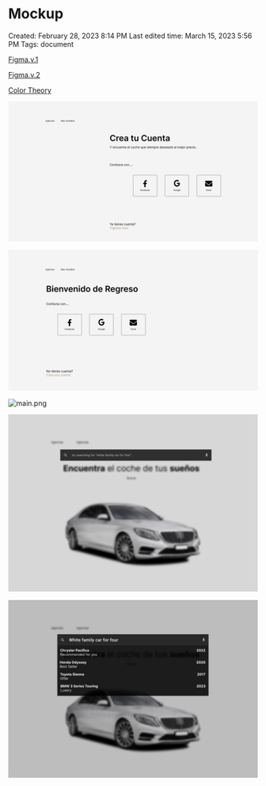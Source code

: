 # Mockup

Created: February 28, 2023 8:14 PM
Last edited time: March 15, 2023 5:56 PM
Tags: document

[Figma.v.1](https://www.figma.com/team_invite/redeem/eHBSEXI92xPqN3vMjpN6Cz)

[Figma.v.2](https://www.figma.com/file/K0EqYOxqHefVDrrEPnO58m/Blueprintv2?node-id=0-1&t=0BjeR8LbGMmnR1Li-0)

[Color Theory](/wiki/Mockup/Color%20Theory.md)

![signup.png](/wiki/Mockup/signup.png)

![login.png](/wiki/Mockup/login.png)

![main.png](/wiki/Mockup/main.png)

![search1.png](/wiki/Mockup/search1.png)

![search2.png](/wiki/Mockup/search2.png)
